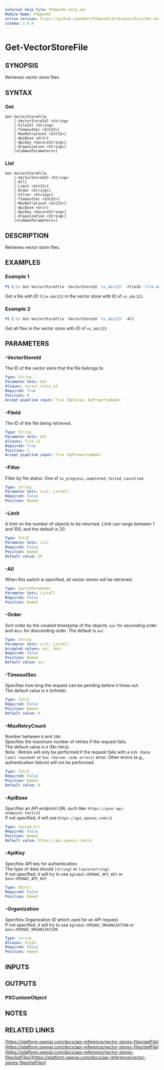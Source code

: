 ```yaml
---
external help file: PSOpenAI-help.xml
Module Name: PSOpenAI
online version: https://github.com/mkht/PSOpenAI/blob/main/Docs/Get-VectorStoreFile.md
schema: 2.0.0
---
```


# Get-VectorStoreFile

## SYNOPSIS
Retrieves vector store files.

## SYNTAX

### Get
```
Get-VectorStoreFile
    [-VectorStoreId] <String>
    [-FileId] <String>
    [-TimeoutSec <Int32>]
    [-MaxRetryCount <Int32>]
    [-ApiBase <Uri>]
    [-ApiKey <SecureString>]
    [-Organization <String>]
    [<CommonParameters>]
```

### List
```
Get-VectorStoreFile
    [-VectorStoreId] <String>
    [-All]
    [-Limit <Int32>]
    [-Order <String>]
    [-Filter <String>]
    [-TimeoutSec <Int32>]
    [-MaxRetryCount <Int32>]
    [-ApiBase <Uri>]
    [-ApiKey <SecureString>]
    [-Organization <String>]
    [<CommonParameters>]
```

## DESCRIPTION
Retrieves vector store files.

## EXAMPLES

### Example 1
```powershell
PS C:\> Get-VectorStoreFile -VectorStoreId 'vs_abc123' -FileId 'file-abc123'
```

Get a file with ID `file-abc123` in the vector store with ID of `vs_abc123`.

### Example 2
```powershell
PS C:\> Get-VectorStoreFile -VectorStoreId 'vs_abc123' -All
```

Get all files in the vector store with ID of `vs_abc123`.

## PARAMETERS

### -VectorStoreId
The ID of the vector store that the file belongs to.

```yaml
Type: String
Parameter Sets: Get
Aliases: vector_store_id
Required: True
Position: 0
Accept pipeline input: True (ByValue, ByPropertyName)
```

### -FileId
The ID of the file being retrieved.

```yaml
Type: String
Parameter Sets: Get
Aliases: file_id
Required: True
Position: 1
Accept pipeline input: True (ByPropertyName)
```

### -Filter
Filter by file status. One of `in_progress`, `completed`, `failed`, `cancelled`.

```yaml
Type: String
Parameter Sets: List, ListAll
Required: False
Position: Named
```

### -Limit
A limit on the number of objects to be returned. Limit can range between 1 and 100, and the default is 20.

```yaml
Type: Int32
Parameter Sets: List
Required: False
Position: Named
Default value: 20
```

### -All
When this switch is specified, all vector stores will be retrieved.

```yaml
Type: SwitchParameter
Parameter Sets: ListAll
Required: False
Position: Named
```

### -Order
Sort order by the created timestamp of the objects. `asc` for ascending order and `desc` for descending order. The default is `asc`

```yaml
Type: String
Parameter Sets: List, ListAll
Accepted values: asc, desc
Required: False
Position: Named
Default value: asc
```

### -TimeoutSec
Specifies how long the request can be pending before it times out.  
The default value is `0` (infinite).

```yaml
Type: Int32
Required: False
Position: Named
Default value: 0
```

### -MaxRetryCount
Number between `0` and `100`.  
Specifies the maximum number of retries if the request fails.  
The default value is `0` (No retry).  
Note : Retries will only be performed if the request fails with a `429 (Rate limit reached)` or `5xx (Server side errors)` error. Other errors (e.g., authentication failure) will not be performed.  

```yaml
Type: Int32
Required: False
Position: Named
Default value: 0
```

### -ApiBase
Specifies an API endpoint URL such like: `https://your-api-endpoint.test/v1`  
If not specified, it will use `https://api.openai.com/v1`

```yaml
Type: System.Uri
Required: False
Position: Named
Default value: https://api.openai.com/v1
```

### -ApiKey
Specifies API key for authentication.  
The type of data should `[string]` or `[securestring]`.  
If not specified, it will try to use `$global:OPENAI_API_KEY` or `$env:OPENAI_API_KEY`

```yaml
Type: Object
Required: False
Position: Named
```

### -Organization
Specifies Organization ID which used for an API request.  
If not specified, it will try to use `$global:OPENAI_ORGANIZATION` or `$env:OPENAI_ORGANIZATION`

```yaml
Type: string
Aliases: OrgId
Required: False
Position: Named
```

## INPUTS

## OUTPUTS

### PSCustomObject

## NOTES

## RELATED LINKS

[https://platform.openai.com/docs/api-reference/vector-stores-files/getFile](https://platform.openai.com/docs/api-reference/vector-stores-files/getFile)
[https://platform.openai.com/docs/api-reference/vector-stores-files/listFiles](https://platform.openai.com/docs/api-reference/vector-stores-files/listFiles)
